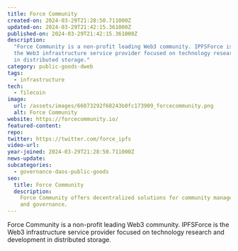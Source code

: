 ```yaml
---
title: Force Community
created-on: 2024-03-29T21:28:50.711000Z
updated-on: 2024-03-29T21:42:15.361000Z
published-on: 2024-03-29T21:42:15.361000Z
description:
  "Force Community is a non-profit leading Web3 community. IPFSForce is
  the Web3 infrastructure service provider focused on technology research and development
  in distributed storage."
category: public-goods-dweb
tags:
  - infrastructure
tech:
  - filecoin
image:
  url: /assets/images/66073292f68243b0fc173909_forcecommunity.png
  alt: Force Community
website: https://forcecommunity.io/
featured-content:
repo:
twitter: https://twitter.com/force_ipfs
video-url:
year-joined: 2024-03-29T21:28:50.711000Z
news-update:
subcategories:
  - governance-daos-public-goods
seo:
  title: Force Community
  description:
    Force Community offers decentralized solutions for community management
    and governance.
---
```


Force Community is a non-profit leading Web3 community. IPFSForce is the Web3 infrastructure service provider focused on technology research and development in distributed storage.
